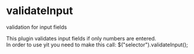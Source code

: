 # validateInput
validation for input fields


This plugin validates input fields  if only numbers are entered.  
In order to use yit you need to make this call:     $("selector").validateInput();
